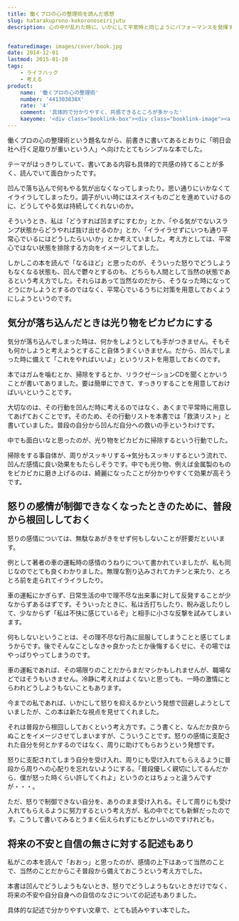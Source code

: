 ```yaml
---
title: 働くプロの心の整理術を読んだ感想
slug: hatarakuprono-kokoronoseirijutu
description: 心の中が乱れた時に、いかにして平常時と同じようにパフォーマンスを発揮するかという本です。凹んだり、イライラしたり、そういった心のざわつきを当然のことと受け入れ、普段から備えておく。分かりやすい具体例で分かりやすく面白い本でした。


featuredimage: images/cover/book.jpg
date: 2014-12-01
lastmod: 2015-01-20
tags: 
    - ライフハック
    - 考える
product:
    name: '働くプロの心の整理術'
    number: '441303838X'
    rate: '4'
    comment: '具体的で分かりやすく、共感できるところが多かった'
    kaeyome: '<div class="booklink-box"><div class="booklink-image"><a href="http://www.amazon.co.jp/exec/obidos/asin/441303838X/illusionspace-22/" rel="nofollow" target="_blank"><img src="https://ecx.images-amazon.com/images/I/51JGyBl7y9L._SL160_.jpg" style="border: none;" /></a></div><div class="booklink-info"><div class="booklink-name"><a href="http://www.amazon.co.jp/exec/obidos/asin/441303838X/illusionspace-22/" rel="nofollow" target="_blank">働くプロの心の整理術</a><div class="booklink-powered-date">posted with <a href="http://yomereba.com" rel="nofollow" target="_blank">ヨメレバ</a></div></div><div class="booklink-detail">長野 慶太 青春出版社 2012-04-25    </div><div class="booklink-link2"><div class="shoplinkamazon"><a href="http://www.amazon.co.jp/exec/obidos/asin/441303838X/illusionspace-22/" rel="nofollow" target="_blank" title="アマゾン" >Amazon</a></div><div class="shoplinkkindle"><a href="http://www.amazon.co.jp/gp/search?keywords=%93%AD%82%AD%83v%83%8D%82%CC%90S%82%CC%90%AE%97%9D%8Fp&__mk_ja_JP=%83J%83%5E%83J%83i&url=node%3D2275256051&tag=illusionspace-22" rel="nofollow" target="_blank" >Kindle</a></div><div class="shoplinkrakuten"><a href="http://hb.afl.rakuten.co.jp/hgc/11acbc01.369b1bf6.11acbc02.cabf9fe9/?pc=http%3A%2F%2Fbooks.rakuten.co.jp%2Frb%2F11671595%2F%3Fscid%3Daf_ich_link_urltxt%26m%3Dhttp%3A%2F%2Fm.rakuten.co.jp%2Fev%2Fbook%2F" rel="nofollow" target="_blank" title="楽天ブックス" >楽天ブックス</a></div>                  	  	  	  	</div></div><div class="booklink-footer"></div></div>'
---
```


働くプロの心の整理術という題名ながら、前書きに書いてあるとおりに「明日会社へ行く足取りが重いという人」へ向けたとてもシンプルな本でした。

テーマがはっきりしていて、書いてある内容も具体的で共感の持てることが多く、読んでいて面白かったです。

凹んで落ち込んで何もやる気が出なくなってしまったり。思い通りにいかなくてイライラしてしまったり。調子がいい時にはスイスイものごとを進めていけるのに、どうしてやる気は持続してくれないのか。

そういうとき、私は「どうすれば凹まずにすむか」とか、「やる気がでないスランプ状態からどうやれば抜け出せるのか」とか、「イライラせずにいつも通り平常心でいるにはどうしたらいいか」とか考えていました。考え方としては、平常心ではない状態を排除する方向をイメージしてました。

しかしこの本を読んで「なるほど」と思ったのが、そういった怒りでどうしようもなくなる状態も、凹んで鬱々とするのも、どちらも人間として当然の状態であるという考え方でした。それらはあって当然なのだから、そうなった時になってどうにかしようとするのではなく、平常心でいるうちに対策を用意しておくようにしようというのです。


## 気分が落ち込んだときは光り物をピカピカにする


気分が落ち込んでしまった時は、何かをしようとしても手がつきません。そもそも何かしようと考えようとすること自体うまくいきません。だから、凹んでしまった時に備えて「これをやればいいよ」というリストを用意しておくのです。

本ではガムを噛むとか、掃除をするとか、リラクゼーションCDを聞くとかいうことが書いてありました。要は簡単にできて、すっきりすることを用意しておけばいいということです。

大切なのは、その行動を凹んだ時に考えるのではなく、あくまで平常時に用意してあげておくことです。そのため、その行動リストを本書では「救済リスト」と書いていました。普段の自分から凹んだ自分への救いの手というわけです。

中でも面白いなと思ったのが、光り物をピカピカに掃除するという行動でした。

掃除をする事自体が、周りがスッキリする→気分もスッキリするという流れで、凹んだ感情に良い効果をもたらしそうです。中でも光り物、例えば金属製のものをピカピカに磨き上げるのは、綺麗になったことが分かりやすくて効果が高そうです。


## 怒りの感情が制御できなくなったときのために、普段から根回ししておく


怒りの感情については、無駄なあがきをせず何もしないことが肝要だといいます。

例として著者の車の運転時の感情のうねりについて書かれていましたが、私も同じなのでとても良くわかりました。無理な割り込みされてカチンと来たり、とろとろ前を走られてイライラしたり。

車の運転にかぎらず、日常生活の中で理不尽な出来事に対して反発することが少なからずあるはずです。そういったときに、私は舌打ちしたり、睨み返したりして、少なからず「私は不快に感じているぞ」と相手に小さな反撃を試みてしまいます。

何もしないということは、その理不尽な行為に屈服してしまうことと感じてしまうからです。後でそんなことしなきゃ良かったとか後悔するくせに、その場ではやっぱりやってしまうのです。

車の運転であれば、その場限りのことだからまだマシかもしれませんが、職場などではそうもいきません。冷静に考えればよくないと思っても、一時の激情にとらわれどうしようもないこともあります。

今までの私であれば、いかにして怒りを抑えるかという発想で回避しようとしていましたが、この本は新たな視点を見せてくれました。

それは普段から根回ししておくという考え方です。こう書くと、なんだか良からぬことをイメージさせてしまいますが、こういうことです。怒りの感情に支配された自分を何とかするのではなく、周りに助けてもらおうという発想です。

怒りに支配されてしまう自分を受け入れ、周りにも受け入れてもらえるように普段から周りへの心配りを忘れないようにする。「普段優しく親切にしてるんだから、僕が怒った時くらい許してくれよ」というのとはちょっと違うんですが・・・。

ただ、怒りで制御できない自分を、ありのまま受け入れる。そして周りにも受け入れてもらえるように努力するという考え方が、私の中でとても新鮮だったのです。こうして書いてみるとうまく伝えられずにもどかしいのですけれども。


## 将来の不安と自信の無さに対する記述もあり


私がこの本を読んで「おおっ」と思ったのが、感情の上下はあって当然のことで、当然のことだからこそ普段から備えておこうという考え方でした。

本書は凹んでどうしようもないとき、怒りでどうしようもないときだけでなく、将来の不安や自分自身への自信のなさについての記述もありました。

具体的な記述で分かりやすい文章で、とても読みやすい本でした。


  